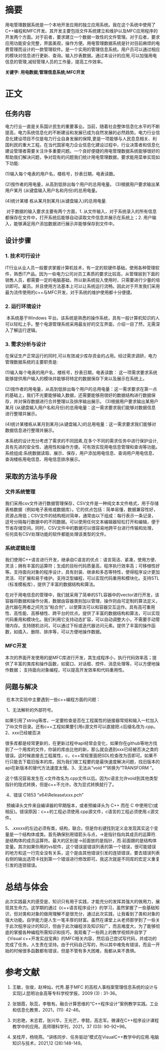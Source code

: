 # 摘要

​	用电管理数据系统是一个本地开发应用的独立应用系统。我在这个系统中使用了C++编程和MFC开发。其开发主要包括文件系统建立和维护以及MFC应用程序的开发两个方面。对于前者，要求建立一个数据一致性的文件管理。对于后者，要求应用功能安全完整，界面美观，操作方便。用电管理数据系统是针对目前麻烦的电费管理而设计的一款管理软件。是一个实用的管理信息系统。用户员可以通过相应的模块对信息进行更新、查询。输入抄表数据。通过本设计的应用,可以加强用电信息的管理,减轻管理人员的工作量，提高工作效率。

**关键字: 用电数据;管理信息系统;MFC开发**

# 正文

## 任务内容

​	电力行业一直是关系国计民生的重要事业。当前，随着社会整体信息化水平的不断提高，电力系统信息化的不断建设和发展已成为自然发展的必然趋势。电力行业信息化建设项目不仅是电力行业自身发展的保障,更是一项能够与人民息息相关、利国利民的重大工程。在当代国家电力企业信息化建设过程中，行业决策者和信息化建设管理者需要关注许多重要问题。一个良好便捷的用电管理数据系统能够很好的帮助我们解决问题，争对现有的问题我们统计用电管理数据，要求能用菜单实现如下功能:

(1)输入每个电表的用户名，楼栋号，抄表日期，电表读数。 

(2)按作者的用电量，从高到低排出每个用户的总用电量。
(3)根据用户要求输出某用户某月 (从键盘输入用户名和月份)的总用电量。

(4)统计某楼 栋从某月到某月(从键盘输入)的总用电量.

​	对于数据的输入要求主要有两个方面，1. 从文件输入，对于系统录入的所有信息都保存在文件中，打开系统后能够自动读取文件信息并展示在系统上；2. 用户输入，能够满足用户添加数据进行展示并能够保存到文件中。

## 设计步骤

### 1. 技术可行设计

​	IT行业从业人员一般要求掌握计算机技术，有一定的软硬件基础，使用各种管理软件，熟悉IT产品。因为一些电力公司对员工素质的要求比较高，从管理层到下面的销售人员，都需要一定的电脑基础，所以新系统投入使用时，只需要进行少量的培训即可。雇员。并且使用方法基本上可以让系统运行流畅。因此对于开发我们采用最为流传使用的c++与MFC开发，对于系统的维护使用都十分便捷。

### 2. 运行环境设计

​	本系统基于Windows 平台。该系统是熟悉的操作系统，具有一般计算机知识的人可以轻松上手。整个电源管理系统采用最友好的交互界面，介绍一目了然，无需深入了解运行逻辑。

### 3. 需求分析与设计

​	在保证生产正常运行的同时,可以有效减少库存资金的占用。经过需求调研，电力管理数据系统的主要职责是:

(1)输入每个电表的用户名，楼栋号，抄表日期，电表读数： 这一项需求要求系统能够提供用户输入的模块并能够将特定的数据保存下来以及展示在系统上。

(2)按作者的用电量，从高到低排出每个用户的总用电量：这一需求要求在第一点的基础上，我们不光要能够输入数据，还需要能够用很好的数据结构进行数据保存，并对保存数据进行合并整理以及排序输出展示。
(3)根据用户要求输出某用户某月 (从键盘输入用户名和月份)的总用电量：这一需求要求我们能够对数据信息进行整理并展示。

(4)统计某楼栋从某月到某月(从键盘输入)的总用电量：这一需求要求我们能够对数据信息进行整理并展示。

​	本系统的设计充分考虑了需求的不同因素,在多个不同的需求任务中进行保护设计,具有先进的安全性、通用性和操作方便。可有效实现用电信息管理和查询等功能。系统组成:系统数据读取、展示、保存，用户添加用电信息、查询用户用电信息、查询楼栋用电信息、用电信息排序展示。

## 采取的方法与手段

### 文件系统管理

​	我们采用csv文件进行数据管理保存，CSV文件是一种纯文本文件格式，用于存储表格数据（例如电子表格或数据库）。它的优点包括：简单易懂，数据兼容性好，资源占用低；CSV文件的结构相对简单，通常由以下组成：每行表示一条记录，逗号分隔每行数据中的不同数据。可以使用任何文本编辑器轻松打开和编辑，便于节省存储空间。同时，CSV文件中的数据可以很容易地跨平台进行传输和处理，任何具有CSV处理功能的软件都能处理该类型的文件。

### 系统逻辑处理

​	我们使用C++语言进行开发，继承自C语言的优点：语言简洁、紧凑，使用方便、灵活；拥有丰富的运算符；生成的目标代码质量高，程序执行效率高；可移植性好等。支持面向对象的程序设计，具有封装、继承和多态等特性，使得程序设计更加灵活、可扩展和易于维护。支持泛型编程，可以实现代码重用和模块化。支持STL（标准模板库），提供了丰富的数据结构和算法。

​	在对于用电信息的管理中，我们就采用了简单的STL容器中的vector进行开发，该容器将数据和操作分离，数据由容器类别加以管理，操作则由可定制的算法定义，迭代器在两者之间充当“粘合剂”，以使算法可以和容器交互运作。具有高可重用性、高性能、高移植性、跨平台的优点。提供了丰富的数据结构和算法，可以实现代码重用和模块化。我们利用它支持动态扩容，可以自动调整大小，不需要手动管理内存。支持随机访问，可以通过下标或迭代器访问元素。提供了丰富的操作函数，如插入、删除、排序等，可以方便地操作数据。

### MFC开发

​	本次的界面开发使用的是MFC库进行开发，其生成程序小，执行代码效率高；提供了丰富的类库和操作函数，如窗口、对话框、控件、消息处理等，可以方便地操作数据； 支持面向对象编程，可以提高开发效率和代码重用性。

## 问题与解决

​	在本次实验中主要遇到一些c++编程方面的问题：

​	1、无法解析的外部符号。

​	如果引用了string等库，一定要检查是否在工程属性的链接器常规和输入一栏加入了lib文件目录。
​	还有c++工程如果要引用c源文件可以直接把.c后缀名改为.cpp。
​	2、xxx已经被否决

​	很多库都是经常更新的，在更新过程中api经常会变化，如果你在github等地方找到了一个用库的文件，你装的库由比他的新，那么就会遇到xxx已经被否决之类的错误。这时候直接去工程属性，c，c++常规里面把SDL检查改为否即可。如果不行只能去下载旧版本的库。因为我们做工程要的是最快速度解决问题，找旧版本的api在新版本的替代方法速度太慢。
​	3、无法从“void *”转换为“TRANSFORM ”。

​	这个情况容易发生在.c文件改名为.cpp文件以后。因为c语言允许void到其他类型指针的隐式转换，但是c++不允许。改为显式转换就行了。

​	4、错误 C1853 “x64\Release\xxx.pch”

​	预编译头文件来自编译器的早期版本，或者预编译头为 C++ 而在 C 中使用它(或相反)。错误原因：c++的工程必须使用.cpp源文件，c语言的工程必须使用.c源文件。

​	5、.xxxxx的左边必须有类，结构，联合。但是你右键找到定义会发现其实这个变量是一个结构体或类。
​	首先确保别用错箭头与点，->是指针指向其成员的运算符.是结构体的成员运算符。最大的区别是->前面放的是指针，而.前面跟的是结构体变量。其次如果你用的vs软件，这个错误是错误列表的第一个错误，很可能错误的地方和这一行完全没有关系，这个是由其他错误引发的连锁错误，要去错误列表右侧的输出选项卡找到第一个错误进行修改即可。我这次就是不同库的宏定义重复引发的连锁错误。

# 总结与体会

​	此次实践最大的感受是，知识只有用于实践，才能充分的发挥其强大的做用力，展现其生命力。这学期的通过《c++语言程序设计》的学习，虽然掌握了一些基础知识，但对类和对象的做用理解不是很充分，通过此次实践，让我看到了类和对象的强大功能。自学能力是人生一笔丰厚的财富。虽然在课堂上从老师那学到了一些关于此次程序设计的知识，但由于此次编程涉及知识较广，而且难度大，为了能够彻底的掌握各种编程所需知识和技巧，我观看了一些网上的教学视频并自学了《Visual c++开发实战宝典》的MFC相关内容，然后自己尝试写代码，并成功的完成了任务。
​	人生贵在坚持。由于代码自己写的，所以其中难免有错误，而且一开始的时候很多函数都有错误，但是不管有多大困难，我都从来不畏惧。

# 参考文献

1. 王敏，张俊，赵坤灿，代秀.基于MFC 的高校人事档案管理信息系统的设计与实现[J.昆明冶金高等专科学校学报，2009 (3) : 31-36。

2. 张银霞，耿蕊，李敬有。融合计算思维的“C++程序设计”案例教学实践。工业和信息化教育，2021，(11): 42-46。
3. 刘忠艳，末志君，张兴华，王光芒，李懿，高志军。微课在C++程序设计课程教学中的应用。高师理科学刊，2021，37 (03): 90-92+96。
4. 吴桂芹，杨晓燕。“讲练同步、任务驱动”模式在VisualC++教学中的应用.电脑知识与技术，2021,12 (28):148-149。